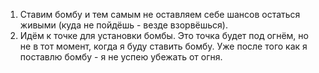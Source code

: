 1. Ставим бомбу и тем самым не оставляем себе шансов остаться живыми (куда не пойдёшь - везде взорвёшься).
2. Идём к точке для установки бомбы. Это точка будет под огнём, но не в тот момент, когда я буду ставить бомбу. Уже 
после того как я поставлю бомбу - я не успею убежать от огня.